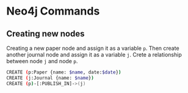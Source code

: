 # Neo4j Commands

## Creating new nodes

Creating a new paper node and assign it as a variable `p`.
Then create another journal node and assign it as a variable `j`.
Crete a relationship between node `j` and node `p`.

```bash
CREATE (p:Paper {name: $name, date:$date})
CREATE (j:Journal {name: $name})
CREATE (p)-[:PUBLISH_IN]->(j)
```
